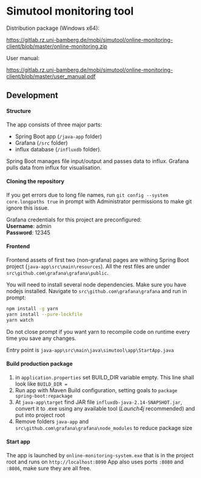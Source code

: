 # Simutool monitoring tool


Distribution package (Windows x64):

https://gitlab.rz.uni-bamberg.de/mobi/simutool/online-monitoring-client/blob/master/online-monitoring.zip

User manual:

https://gitlab.rz.uni-bamberg.de/mobi/simutool/online-monitoring-client/blob/master/user_manual.pdf

## Development

#### Structure
The app consists of three major parts: 
- Spring Boot app (`/java-app` folder)
- Grafana (`/src` folder) 
- influx database (`/influxdb` folder).

Spring Boot manages file input/output and passes data to influx. Grafana pulls data from influx for visualisation.


#### Cloning the repository

If you get errors due to long file names, run `git config --system core.longpaths true` in prompt with Administrator permissions to make git ignore this issue.

Grafana credentials for this project are preconfigured:<br>
**Username**: admin<br>
**Password**: 12345


#### Frontend

Frontend assets of first two (non-grafana) pages are withing Spring Boot project (`java-app\src\main\resources`).
All the rest files are under `src\github.com\grafana\grafana\public`.

You will need to install several node dependencies. Make sure you have nodejs installed. Navigate to `src\github.com\grafana\grafana` and run in prompt:

```bash
npm install -g yarn
yarn install --pure-lockfile
yarn watch
```
Do not close prompt if you want yarn to recompile code on runtime every time you save any changes.

Entry point is `java-app\src\main\java\simutool\app\StartApp.java`


#### Build production package

1. in `application.properties` set BUILD_DIR variable empty. This line shall look like `BUILD_DIR = `
2. Run app with Maven Build configuration, setting goals to `package spring-boot:repackage`
3. At `java-app\target` find JAR file `influxdb-java-2.14-SNAPSHOT.jar`, convert it to .exe using any available tool (*Launch4j* recommended) and put into project root
4. Remove folders `java-app` and `src\github.com\grafana\grafana\node_modules` to reduce package size

#### Start app
The app is launched by `online-monitoring-system.exe` that is in the project root and runs on `http://localhost:8090`
App also uses ports `:8080` and `:8086`, make sure they are all free.

